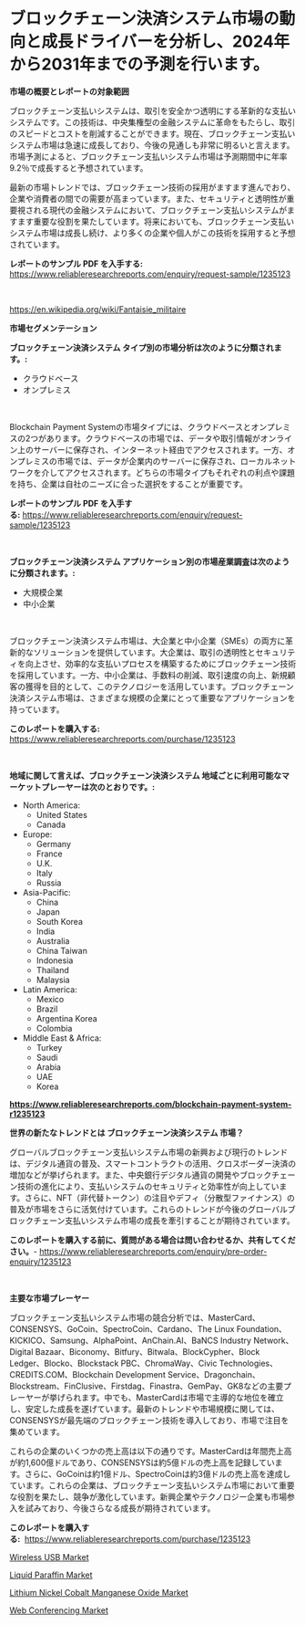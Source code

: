 <p><h1>ブロックチェーン決済システム市場の動向と成長ドライバーを分析し、2024年から2031年までの予測を行います。</h1></p><p><strong>市場の概要とレポートの対象範囲</strong></p>
<p><p>ブロックチェーン支払いシステムは、取引を安全かつ透明にする革新的な支払いシステムです。この技術は、中央集権型の金融システムに革命をもたらし、取引のスピードとコストを削減することができます。現在、ブロックチェーン支払いシステム市場は急速に成長しており、今後の見通しも非常に明るいと言えます。市場予測によると、ブロックチェーン支払いシステム市場は予測期間中に年率9.2％で成長すると予想されています。</p><p>最新の市場トレンドでは、ブロックチェーン技術の採用がますます進んでおり、企業や消費者の間での需要が高まっています。また、セキュリティと透明性が重要視される現代の金融システムにおいて、ブロックチェーン支払いシステムがますます重要な役割を果たしています。将来においても、ブロックチェーン支払いシステム市場は成長し続け、より多くの企業や個人がこの技術を採用すると予想されています。</p></p>
<p><strong>レポートのサンプル PDF を入手する:</strong> <a href="https://www.reliableresearchreports.com/enquiry/request-sample/1235123">https://www.reliableresearchreports.com/enquiry/request-sample/1235123</a></p>
<p>&nbsp;</p>
<p><a href="https://en.wikipedia.org/wiki/Fantaisie_militaire">https://en.wikipedia.org/wiki/Fantaisie_militaire</a></p>
<p><strong>市場セグメンテーション</strong></p>
<p><strong>ブロックチェーン決済システム タイプ別の市場分析は次のように分類されます。:</strong></p>
<p><ul><li>クラウドベース</li><li>オンプレミス</li></ul></p>
<p>&nbsp;</p>
<p><p>Blockchain Payment Systemの市場タイプには、クラウドベースとオンプレミスの2つがあります。クラウドベースの市場では、データや取引情報がオンライン上のサーバーに保存され、インターネット経由でアクセスされます。一方、オンプレミスの市場では、データが企業内のサーバーに保存され、ローカルネットワークを介してアクセスされます。どちらの市場タイプもそれぞれの利点や課題を持ち、企業は自社のニーズに合った選択をすることが重要です。</p></p>
<p><strong>レポートのサンプル PDF を入手する:</strong>&nbsp;<a href="https://www.reliableresearchreports.com/enquiry/request-sample/1235123">https://www.reliableresearchreports.com/enquiry/request-sample/1235123</a></p>
<p>&nbsp;</p>
<p><strong> ブロックチェーン決済システム アプリケーション別の市場産業調査は次のように分類されます。:</strong></p>
<p><ul><li>大規模企業</li><li>中小企業</li></ul></p>
<p>&nbsp;</p>
<p><p>ブロックチェーン決済システム市場は、大企業と中小企業（SMEs）の両方に革新的なソリューションを提供しています。大企業は、取引の透明性とセキュリティを向上させ、効率的な支払いプロセスを構築するためにブロックチェーン技術を採用しています。一方、中小企業は、手数料の削減、取引速度の向上、新規顧客の獲得を目的として、このテクノロジーを活用しています。ブロックチェーン決済システム市場は、さまざまな規模の企業にとって重要なアプリケーションを持っています。</p></p>
<p><strong>このレポートを購入する:</strong>&nbsp; <a href="https://www.reliableresearchreports.com/purchase/1235123">https://www.reliableresearchreports.com/purchase/1235123</a></p>
<p>&nbsp;</p>
<p><strong>地域に関して言えば、ブロックチェーン決済システム 地域ごとに利用可能なマーケットプレーヤーは次のとおりです。:</strong></p>
<p><ul>
    <li>
        North America:
        <ul>
            <li>United States</li>
            <li>Canada</li>
        </ul>
    </li>
    <li>
        Europe:
        <ul>
            <li>Germany</li>
            <li>France</li>
            <li>U.K.</li>
            <li>Italy</li>
            <li>Russia</li>
        </ul>
    </li>
    <li>
        Asia-Pacific:
        <ul>
            <li>China</li>
            <li>Japan</li>
            <li>South Korea</li>
            <li>India</li>
            <li>Australia</li>
            <li>China Taiwan</li>
            <li>Indonesia</li>
            <li>Thailand</li>
            <li>Malaysia</li>
        </ul>
    </li>
    <li>
        Latin America:
        <ul>
            <li>Mexico</li>
            <li>Brazil</li>
            <li>Argentina Korea</li>
            <li>Colombia</li>
        </ul>
    </li>
    <li>
        Middle East & Africa:
        <ul>
            <li>Turkey</li>
            <li>Saudi</li>
            <li>Arabia</li>
            <li>UAE</li>
            <li>Korea</li>
        </ul>
    </li>
    </ul></p>
<p><strong><a href="https://www.reliableresearchreports.com/blockchain-payment-system-r1235123">https://www.reliableresearchreports.com/blockchain-payment-system-r1235123</a></strong>&nbsp;</p>
<p><strong>世界の新たなトレンドとは ブロックチェーン決済システム 市場？</strong></p>
<p><p>グローバルブロックチェーン支払いシステム市場の新興および現行のトレンドは、デジタル通貨の普及、スマートコントラクトの活用、クロスボーダー決済の増加などが挙げられます。また、中央銀行デジタル通貨の開発やブロックチェーン技術の進化により、支払いシステムのセキュリティと効率性が向上しています。さらに、NFT（非代替トークン）の注目やデフィ（分散型ファイナンス）の普及が市場をさらに活気付けています。これらのトレンドが今後のグローバルブロックチェーン支払いシステム市場の成長を牽引することが期待されています。</p></p>
<p><strong>このレポートを購入する前に、質問がある場合は問い合わせるか、共有してください。</strong>- <a href="https://www.reliableresearchreports.com/enquiry/pre-order-enquiry/1235123">https://www.reliableresearchreports.com/enquiry/pre-order-enquiry/1235123</a></p>
<p>&nbsp;</p>
<p><strong>主要な市場プレーヤー</strong></p>
<p><p>ブロックチェーン支払いシステム市場の競合分析では、MasterCard、CONSENSYS、GoCoin、SpectroCoin、Cardano、The Linux Foundation、KICKICO、Samsung、AlphaPoint、AnChain.AI、BaNCS Industry Network、Digital Bazaar、Biconomy、Bitfury、Bitwala、BlockCypher、Block Ledger、Blocko、Blockstack PBC、ChromaWay、Civic Technologies、CREDITS.COM、Blockchain Development Service、Dragonchain、Blockstream、FinClusive、Firstdag、Finastra、GemPay、GK8などの主要プレーヤーが挙げられます。中でも、MasterCardは市場で主導的な地位を確立し、安定した成長を遂げています。最新のトレンドや市場規模に関しては、CONSENSYSが最先端のブロックチェーン技術を導入しており、市場で注目を集めています。</p><p>これらの企業のいくつかの売上高は以下の通りです。MasterCardは年間売上高が約1,600億ドルであり、CONSENSYSは約5億ドルの売上高を記録しています。さらに、GoCoinは約1億ドル、SpectroCoinは約3億ドルの売上高を達成しています。これらの企業は、ブロックチェーン支払いシステム市場において重要な役割を果たし、競争が激化しています。新興企業やテクノロジー企業も市場参入を試みており、今後さらなる成長が期待されています。</p></p>
<p><strong>このレポートを購入する:</strong>&nbsp;&nbsp;<a href="https://www.reliableresearchreports.com/purchase/1235123">https://www.reliableresearchreports.com/purchase/1235123</a></p>
<p><p><a href="https://issuu.com/reportprime-2/docs/wireless-usb-market-size-2030.pptx">Wireless USB Market</a></p><p><a href="https://github.com/prosalinda88/Market-Research-Report-List-5/blob/main/liquid-paraffin-market.md">Liquid Paraffin Market</a></p><p><a href="https://github.com/NorbertYates/Market-Research-Report-List-6/blob/main/lithium-nickel-cobalt-manganese-oxide-market.md">Lithium Nickel Cobalt Manganese Oxide Market</a></p><p><a href="https://issuu.com/reportprime-2/docs/web-conferencing-market-size-2030.pptx">Web Conferencing Market</a></p></p>